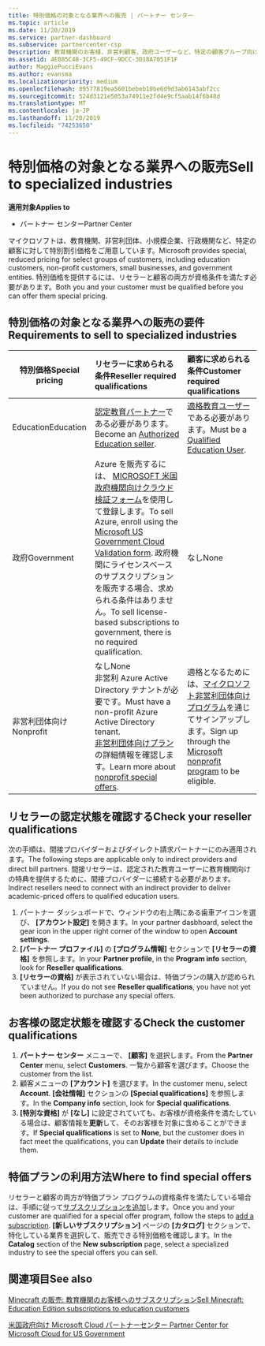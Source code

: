 ```yaml
---
title: 特別価格の対象となる業界への販売 | パートナー センター
ms.topic: article
ms.date: 11/20/2019
ms.service: partner-dashboard
ms.subservice: partnercenter-csp
Description: 教育機関のお客様、非営利顧客、政府ユーザーなど、特定の顧客グループ向けの特別で低価格の価格について説明します。
ms.assetid: 4E085C48-3CF5-49CF-9DCC-3D18A7051F1F
author: MaggiePucciEvans
ms.author: evansma
ms.localizationpriority: medium
ms.openlocfilehash: 89577819ea5601bebeb10be6d9d3ab6143abf2cc
ms.sourcegitcommit: 524d3121e5053a74911e2fd4e9cf5aab14f6b48d
ms.translationtype: MT
ms.contentlocale: ja-JP
ms.lasthandoff: 11/20/2019
ms.locfileid: "74253650"
---
```

# <a name="sell-to-specialized-industries"></a><span data-ttu-id="59918-103">特別価格の対象となる業界への販売</span><span class="sxs-lookup"><span data-stu-id="59918-103">Sell to specialized industries</span></span>

<span data-ttu-id="59918-104">**適用対象**</span><span class="sxs-lookup"><span data-stu-id="59918-104">**Applies to**</span></span>

-  <span data-ttu-id="59918-105">パートナー センター</span><span class="sxs-lookup"><span data-stu-id="59918-105">Partner Center</span></span>

<span data-ttu-id="59918-106">マイクロソフトは、教育機関、非営利団体、小規模企業、行政機関など、特定の顧客に対して特別割引価格をご用意しています。</span><span class="sxs-lookup"><span data-stu-id="59918-106">Microsoft provides special, reduced pricing for select groups of customers, including education customers, non-profit customers, small businesses, and government entities.</span></span> <span data-ttu-id="59918-107">特別価格を提供するには、リセラーと顧客の両方が資格条件を満たす必要があります。</span><span class="sxs-lookup"><span data-stu-id="59918-107">Both you and your customer must be qualified before you can offer them special pricing.</span></span> 

## <a name="requirements-to-sell-to-specialized-industries"></a><span data-ttu-id="59918-108">特別価格の対象となる業界への販売の要件</span><span class="sxs-lookup"><span data-stu-id="59918-108">Requirements to sell to specialized industries</span></span>

|<span data-ttu-id="59918-109">**特別価格**</span><span class="sxs-lookup"><span data-stu-id="59918-109">**Special pricing**</span></span>   |<span data-ttu-id="59918-110">**リセラーに求められる条件**</span><span class="sxs-lookup"><span data-stu-id="59918-110">**Reseller required qualifications**</span></span>   |<span data-ttu-id="59918-111">**顧客に求められる条件**</span><span class="sxs-lookup"><span data-stu-id="59918-111">**Customer required qualifications**</span></span>   |
|----------------------------|:---------------------------------|:------------------------------------------|
|<span data-ttu-id="59918-112">Education</span><span class="sxs-lookup"><span data-stu-id="59918-112">Education</span></span>   |<span data-ttu-id="59918-113">[認定教育パートナー](https://www.mepn.com)である必要があります。</span><span class="sxs-lookup"><span data-stu-id="59918-113">Become an [Authorized Education seller](https://www.mepn.com).</span></span>   | <span data-ttu-id="59918-114">[適格教育ユーザー](https://www.microsoftvolumelicensing.com/DocumentSearch.aspx?Mode=3&DocumentTypeId=7)である必要があります。</span><span class="sxs-lookup"><span data-stu-id="59918-114">Must be a [Qualified Education User](https://www.microsoftvolumelicensing.com/DocumentSearch.aspx?Mode=3&DocumentTypeId=7).</span></span>   |
|<span data-ttu-id="59918-115">政府</span><span class="sxs-lookup"><span data-stu-id="59918-115">Government</span></span>   |<span data-ttu-id="59918-116">Azure を販売するには、 [MICROSOFT 米国政府機関向けクラウド検証フォーム](https://azuregov.microsoft.com/csp)を使用して登録します。</span><span class="sxs-lookup"><span data-stu-id="59918-116">To sell Azure, enroll using the [Microsoft US Government Cloud Validation form](https://azuregov.microsoft.com/csp).</span></span> <span data-ttu-id="59918-117">政府機関にライセンスベースのサブスクリプションを販売する場合、求められる条件はありません。</span><span class="sxs-lookup"><span data-stu-id="59918-117">To sell license-based subscriptions to government, there is no required qualification.</span></span>|   <span data-ttu-id="59918-118">なし</span><span class="sxs-lookup"><span data-stu-id="59918-118">None</span></span>|
|<span data-ttu-id="59918-119">非営利団体向け</span><span class="sxs-lookup"><span data-stu-id="59918-119">Nonprofit</span></span>  |<span data-ttu-id="59918-120">なし</span><span class="sxs-lookup"><span data-stu-id="59918-120">None</span></span><br><span data-ttu-id="59918-121">非営利 Azure Active Directory テナントが必要です。</span><span class="sxs-lookup"><span data-stu-id="59918-121">Must have a non-profit Azure Active Directory tenant.</span></span><br><span data-ttu-id="59918-122">[非営利団体向けプラン](https://assetsprod.microsoft.com/mpn/nonprofit-skus-in-csp-faq.pdf)の詳細情報を確認します。</span><span class="sxs-lookup"><span data-stu-id="59918-122">Learn more about [nonprofit special offers](https://assetsprod.microsoft.com/mpn/nonprofit-skus-in-csp-faq.pdf).</span></span>   |<span data-ttu-id="59918-123">適格となるためには、[マイクロソフト非営利団体向けプログラム](https://nonprofit.microsoft.com/#/register)を通じてサインアップします。</span><span class="sxs-lookup"><span data-stu-id="59918-123">Sign up through the [Microsoft nonprofit program](https://nonprofit.microsoft.com/#/register) to be eligible.</span></span>   |


## <a name="check-your-reseller-qualifications"></a><span data-ttu-id="59918-124">リセラーの認定状態を確認する</span><span class="sxs-lookup"><span data-stu-id="59918-124">Check your reseller qualifications</span></span>

<span data-ttu-id="59918-125">次の手順は、間接プロバイダーおよびダイレクト請求パートナーにのみ適用されます。</span><span class="sxs-lookup"><span data-stu-id="59918-125">The following steps are applicable only to indirect providers and direct bill partners.</span></span> <span data-ttu-id="59918-126">間接リセラーは、認定された教育ユーザーに教育機関向けの特典を提供するために、間接プロバイダーに接続する必要があります。</span><span class="sxs-lookup"><span data-stu-id="59918-126">Indirect resellers need to connect with an indirect provider to deliver academic-priced offers to qualified education users.</span></span> 

1.  <span data-ttu-id="59918-127">パートナー ダッシュボードで、ウィンドウの右上隅にある歯車アイコンを選び、 **[アカウント設定]** を開きます。</span><span class="sxs-lookup"><span data-stu-id="59918-127">In your partner dasbhoard, select the gear icon in the upper right corner of the window to open **Account settings**.</span></span>
2.  <span data-ttu-id="59918-128">**[パートナー プロファイル]** の **[プログラム情報]** セクションで **[リセラーの資格]** を参照します。</span><span class="sxs-lookup"><span data-stu-id="59918-128">In your **Partner profile**, in the **Program info** section, look for **Reseller qualifications**.</span></span>
3.  <span data-ttu-id="59918-129">**[リセラーの資格]** が表示されていない場合は、特価プランの購入が認められていません。</span><span class="sxs-lookup"><span data-stu-id="59918-129">If you do not see **Reseller qualifications**, you have not yet been authorized to purchase any special offers.</span></span>

## <a name="check-the-customer-qualifications"></a><span data-ttu-id="59918-130">お客様の認定状態を確認する</span><span class="sxs-lookup"><span data-stu-id="59918-130">Check the customer qualifications</span></span>

1.  <span data-ttu-id="59918-131">**パートナー センター** メニューで、 **[顧客]** を選択します。</span><span class="sxs-lookup"><span data-stu-id="59918-131">From the **Partner Center** menu, select **Customers**.</span></span> <span data-ttu-id="59918-132">一覧から顧客を選びます。</span><span class="sxs-lookup"><span data-stu-id="59918-132">Choose the customer from the list.</span></span>
2.  <span data-ttu-id="59918-133">顧客メニューの **[アカウント]** を選びます。</span><span class="sxs-lookup"><span data-stu-id="59918-133">In the customer menu, select **Account**.</span></span> <span data-ttu-id="59918-134">**[会社情報]** セクションの **[Special qualifications]** を参照します。</span><span class="sxs-lookup"><span data-stu-id="59918-134">In the **Company info** section, look for **Special qualifications**.</span></span>
3.  <span data-ttu-id="59918-135">**[特別な資格]** が **[なし]** に設定されていても、お客様が資格条件を満たしている場合は、顧客情報を**更新**して、そのお客様を対象に含めることができます。</span><span class="sxs-lookup"><span data-stu-id="59918-135">If **Special qualifications** is set to **None**, but the customer does in fact meet the qualifications, you can **Update** their details to include them.</span></span>

## <a name="where-to-find-special-offers"></a><span data-ttu-id="59918-136">特価プランの利用方法</span><span class="sxs-lookup"><span data-stu-id="59918-136">Where to find special offers</span></span>

<span data-ttu-id="59918-137">リセラーと顧客の両方が特価プラン プログラムの資格条件を満たしている場合は、手順に従って[サブスクリプションを追加](create-a-new-subscription.md)します。</span><span class="sxs-lookup"><span data-stu-id="59918-137">Once you and your customer are qualified for a special offer program, follow the steps to [add a subscription](create-a-new-subscription.md).</span></span> <span data-ttu-id="59918-138">**[新しいサブスクリプション]** ページの **[カタログ]** セクションで、特化している業界を選択して、販売できる特別価格を確認します。</span><span class="sxs-lookup"><span data-stu-id="59918-138">In the **Catalog** section of the **New subscription** page, select a specialized industry to see the special offers you can sell.</span></span>

## <a name="see-also"></a><span data-ttu-id="59918-139">関連項目</span><span class="sxs-lookup"><span data-stu-id="59918-139">See also</span></span>

[<span data-ttu-id="59918-140">Minecraft の販売: 教育機関のお客様へのサブスクリプション</span><span class="sxs-lookup"><span data-stu-id="59918-140">Sell Minecraft: Education Edition subscriptions to education customers</span></span>](minecraft-subscriptions.md)

[<span data-ttu-id="59918-141">米国政府向け Microsoft Cloud パートナーセンター</span><span class="sxs-lookup"><span data-stu-id="59918-141"> Partner Center for Microsoft Cloud for US Government</span></span>](partner-center-for-microsoft-us-govt-cloud.md)


 

 

 



